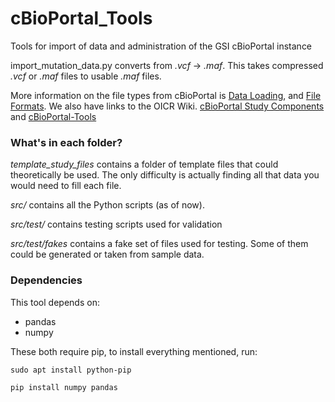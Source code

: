# cBioPortal_Tools
Tools for import of data and administration of the GSI cBioPortal instance

import_mutation_data.py converts from _.vcf_ -> _.maf_. 
This takes compressed _.vcf_ or _.maf_ files to usable _.maf_ files.

More information on the file types from cBioPortal is [Data Loading](https://cbioportal.readthedocs.io/en/latest/Data-Loading.html),
and [File Formats](https://cbioportal.readthedocs.io/en/latest/File-Formats.html). 
We also have links to the OICR Wiki. [cBioPortal Study Components](https://wiki.oicr.on.ca/display/GSI/cBioPortal+Study+Components)
and [cBioPortal-Tools](https://wiki.oicr.on.ca/display/GSI/cBioPortal-Tools)

### What's in each folder?
_template_study_files_ contains a folder of template files that could theoretically be used.
The only difficulty is actually finding all that data you would need to fill each file.

_src/_ contains all the Python scripts (as of now).

_src/test/_ contains testing scripts used for validation

_src/test/fakes_ contains a fake set of files used for testing. Some of them could be generated or taken from sample data.

### Dependencies
This tool depends on:
* pandas
* numpy

These both require pip, to install everything mentioned, run:
```
sudo apt install python-pip

pip install numpy pandas
```